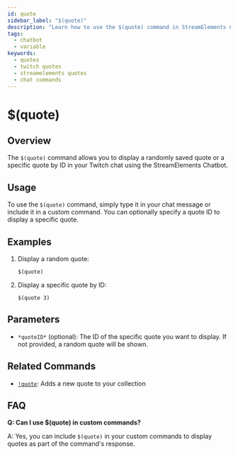 ```yaml
---
id: quote
sidebar_label: "$(quote)"
description: "Learn how to use the $(quote) command in StreamElements Chatbot to display random or specific saved quotes in your Twitch chat."
tags:
  - chatbot
  - variable
keywords:
  - quotes
  - twitch quotes
  - streamelements quotes
  - chat commands
---
```


# $(quote)

## Overview

The `$(quote)` command allows you to display a randomly saved quote or a specific quote by ID in your Twitch chat using the StreamElements Chatbot.

## Usage

To use the `$(quote)` command, simply type it in your chat message or include it in a custom command. You can optionally specify a quote ID to display a specific quote.

## Examples

1. Display a random quote:
   ```
   $(quote)
   ```

2. Display a specific quote by ID:
   ```
   $(quote 3)
   ```

## Parameters

- `*quoteID*` (optional): The ID of the specific quote you want to display. If not provided, a random quote will be shown.

## Related Commands

- [`!quote`](../commands/default/quote): Adds a new quote to your collection

## FAQ

**Q: Can I use $(quote) in custom commands?**

A: Yes, you can include `$(quote)` in your custom commands to display quotes as part of the command's response.
